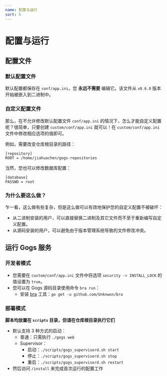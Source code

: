 ```yaml
---
name: 配置与运行
sort: 5
---
```


# 配置与运行

## 配置文件

### 默认配置文件

默认配置都保存在 `conf/app.ini`，您 **永远不需要** 编辑它。该文件从 `v0.6.0` 版本开始被嵌入到二进制中。

### 自定义配置文件

那么，在不允许修改默认配置文件 `conf/app.ini` 的情况下，怎么才能自定义配置呢？很简单，只要创建 `custom/conf/app.ini` 就可以！在 `custom/conf/app.ini` 文件中修改相应选项的值即可。

例如，需要改变仓库根目录的路径：

```
[repository]
ROOT = /home/jiahuachen/gogs-repositories
```

当然，您也可以修改数据库配置：

```
[database]
PASSWD = root
```

### 为什么要这么做？

乍一看，这么做有些复杂，但是这么做可以有效地保护您的自定义配置不被破坏：

- 从二进制安装的用户，可以直接替换二进制及其它文件而不至于重新编写自定义配置。
- 从源码安装的用户，可以避免由于版本管理系统导致的文件修改冲突。

## 运行 Gogs 服务

### 开发者模式

- 您需要在 `custom/conf/app.ini` 文件中将选项 `security -> INSTALL_LOCK` 的值设置为 `true`。
- 您可以在 Gogs 源码目录使用命令 `bra run`：
	- 安装 [bra](https://github.com/Unknwon/bra) 工具：`go get -u github.com/Unknwon/bra`

### 部署模式

**脚本均放置在 `scripts` 目录，但请在仓库根目录执行它们**

- 默认支持 3 种方式的启动：
	- 普通：只需执行 `./gogs web`
	- Supervisor：
		- 启动：`./scripts/gogs_supervisord.sh start`
		- 停止：`./scripts/gogs_supervisord.sh stop`
		- 重启：`./scripts/gogs_supervisord.sh restart`
- 然后访问 `/install` 来完成首次运行的配置工作
